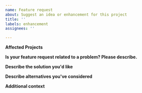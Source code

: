 ```yaml
---
name: Feature request
about: Suggest an idea or enhancement for this project
title: ''
labels: enhancement
assignees: ''

---
```


**Affected Projects**
<!-- One of React / Vue.JS / React Native -->

**Is your feature request related to a problem? Please describe.**
<!-- A clear and concise description of what the problem is. Ex. I'm always frustrated when [...] -->

**Describe the solution you'd like**
<!-- A clear and concise description of what you want to happen. -->

**Describe alternatives you've considered**
<!-- A clear and concise description of any alternative solutions or features you've considered. -->

**Additional context**
<!-- Add any other context or screenshots about the feature request here. -->

